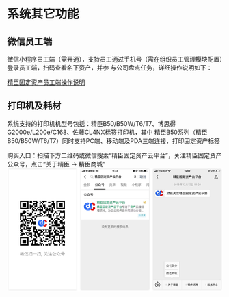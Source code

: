 # 系统其它功能

## 微信员工端
微信小程序员工端（需开通），支持员工通过手机号（需在组织员工管理模块配置）登录员工端，扫码查看名下资产，并参
与公司盘点任务，详细操作说明如下：

[精臣固定资产员工端操作说明](/pc/emp_manage.html)  

## 打印机及耗材
系统支持的打印机机型号包括：精臣B50/B50W/T6/T7、博思得G2000e/L200e/C168、佐藤CL4NX标签打印机，其中
精臣B50系列（精臣B50/B50W/T6/T7）同时支持PC端、移动端及PDA三端连接，打印固定资产标签

购买入口：扫描下方二维码或微信搜索“精臣固定资产云平台”，关注精臣固定资产公众号，点击“关于精臣 → 精臣商城”
![my-logo.png](./image/wechat.png) 
                            
